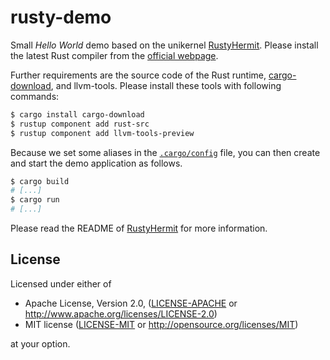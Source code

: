 # rusty-demo

Small *Hello World* demo based on the unikernel [RustyHermit](https://github.com/hermitcore/libhermit-rs).
Please install the latest Rust compiler from the [official webpage](https://www.rust-lang.org/).

Further requirements are the source code of the Rust runtime, [cargo-download](https://crates.io/crates/cargo-download), and llvm-tools.
Please install these tools with following commands:

```sh
$ cargo install cargo-download
$ rustup component add rust-src
$ rustup component add llvm-tools-preview
```

Because we set some aliases in the [`.cargo/config`](https://github.com/hermitcore/rusty-demo/blob/master/.cargo/config) file, you can then create and start the demo application as follows.
```sh
$ cargo build
# [...]
$ cargo run
# [...]
```

Please read the README of [RustyHermit](https://github.com/hermitcore/libhermit-rs) for more information.

## License

Licensed under either of

* Apache License, Version 2.0, ([LICENSE-APACHE](LICENSE-APACHE) or http://www.apache.org/licenses/LICENSE-2.0)
* MIT license ([LICENSE-MIT](LICENSE-MIT) or http://opensource.org/licenses/MIT)

at your option.
